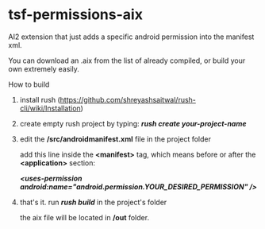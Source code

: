 # tsf-permissions-aix
AI2 extension that just adds a specific android permission into the manifest xml.

You can download an .aix from the list of already compiled, or build your own extremely easily.

How to build

1. install rush (https://github.com/shreyashsaitwal/rush-cli/wiki/Installation)

2. create empty rush project by typing: ***rush create your-project-name***

3. edit the **/src/androidmanifest.xml** file in the project folder

    add this line inside the **\<manifest>** tag, which means before or after the **\<application>** section:
    
    ***\<uses-permission android:name="android.permission.YOUR_DESIRED_PERMISSION" />***
    
4. that's it. run ***rush build*** in the project's folder
    
    the aix file will be located in **/out** folder.
